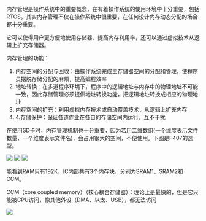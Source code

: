 <p>内存管理是操作系统中的重要概念，在有着操作系统的使用环境中十分重要，包括RTOS，其实内存管理不仅在操作系统中很重要，在任何设计内存动态分配的场合都十分重要。</p>
<p>它可以使得用户更方便地使用存储器、提高内存利用率，还可以通过虚拟技术从逻辑上扩充存储器。</p>
<p>内存管理的功能：</p>
<ol>
  <li>内存空间的分配与回收：由操作系统完成主存储器空间的分配和管理，使程序员摆脱存储分配的麻烦，提高编程效率
  </li>
  <li>地址转换：在多道程序环境下，程序中的逻辑地址与内存中的物理地址不可能一致，因此存储管理必须提供地址转换功能，把逻辑地址转换成相应的物理地址
  </li>
  <li>内存空间的扩充：利用虚拟内存技术或自动覆盖技术，从逻辑上扩充内存
  </li>
  <li>4.存储保护：保证各道作业在各自的存储空间内运行，互不干扰
  </li>
</ol>
<p>在使用SD卡时，内存管理机制也十分重要，因为若用二维数组(一个维度表示文件数量，一个维度表示文件名)，会占用很大的空间，不便使用。下图是F407的选型。</p>
<img src='https://github.com/xjc147896325/Cross-hardware-recording/blob/main/F407_3.png'>
<img src='https://github.com/xjc147896325/Cross-hardware-recording/blob/main/F407_2.png'>
<img src='https://github.com/xjc147896325/Cross-hardware-recording/blob/main/F407_1.png'>
<p>能看到RAM只有192K，IC内部共有3个内存块，分别为SRAM1、SRAM2和CCM。</p>
<p>CCM（core coupled memory）（核心耦合存储器）：理论上是最快的，但是它只能被CPU访问，像其他外设（DMA、以太、USB），都无法访问</p>
<img src='https://github.com/xjc147896325/Cross-hardware-recording/blob/main/memories_f407.png'>
<p></p>
<p></p>
<p></p>
<p></p>
<p></p>
<p></p>
<p></p>
<p></p>
<p></p>
<p></p>
<p></p>
<p></p>
<p></p>
<p></p>
<p></p>
<p></p>
<p></p>
<p></p>
<p></p>
<p></p>
<p></p>
<p></p>
<p></p>
<p></p>
<p></p>
<p></p>
<p></p>
<p></p>
<p></p>
<p></p>
<p></p>
<p></p>
<p></p>
<p></p>
<p></p>
<p></p>
<p></p>
<p></p>
<p></p>
<p></p>
<p></p>
<p></p>
<p></p>
<p></p>
<p></p>
<p></p>
<p></p>
